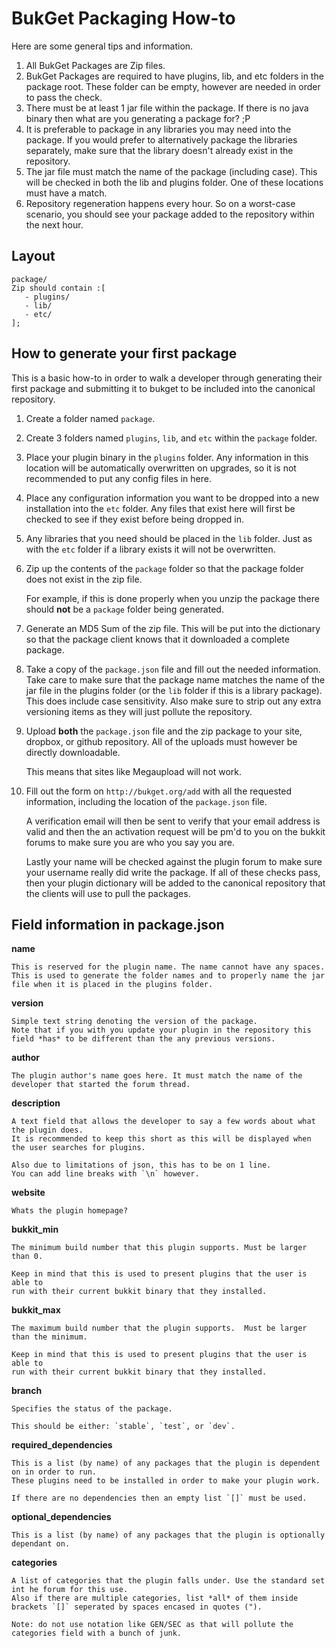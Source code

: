 BukGet Packaging How-to
=======================

Here are some general tips and information.

1.  All BukGet Packages are Zip files.
2.  BukGet Packages are required to have plugins, lib, and etc folders in the package root.  These folder can be empty, however are needed in order to pass the check.
3.  There must be at least 1 jar file within the package. If there is no java binary then what are you generating a package for? ;P
4.  It is preferable to package in any libraries you may need into the package. If you would prefer to alternatively package the libraries separately, make sure that the library doesn't already exist in the repository.
5.  The jar file must match the name of the package (including case). This will be checked in both the lib and plugins folder. One of these locations must have a match.
6.  Repository regeneration happens every hour. So on a worst-case scenario, you should see your package added to the repository within the next hour.

Layout
-------

    package/
    Zip should contain :[
       - plugins/
       - lib/
       - etc/
    ];

How to generate your first package
-----------------------------------

This is a basic how-to in order to walk a developer through generating their
first package and submitting it to bukget to be included into the canonical
repository.

1.  Create a folder named `package`.

2.  Create 3 folders named `plugins`, `lib`, and `etc` within the `package`
    folder.

3.  Place your plugin binary in the `plugins` folder.  Any information in this
    location will be automatically overwritten on upgrades, so it is not
    recommended to put any config files in here.

4.  Place any configuration information you want to be dropped into a new
    installation into the `etc` folder.  Any files that exist here will first 
    be checked to see if they exist before being dropped in.
  
5.  Any libraries that you need should be placed in the `lib` folder.  Just as
    with the `etc` folder if a library exists it will not be overwritten.

6.  Zip up the contents of the `package` folder so that the package
    folder does not exist in the zip file.  
    
    For example, if this is done properly when you unzip the package there 
    should **not** be a `package` folder being generated.
   
7.  Generate an MD5 Sum of the zip file. This will be put into the dictionary
    so that the package client knows that it downloaded a complete package.

8.  Take a copy of the `package.json` file and fill out the needed 
    information.  Take care to make sure that the package name matches the 
    name of the jar file in the plugins folder (or the `lib` folder if this is a 
    library package). This does include case sensitivity. Also make sure to 
    strip out any extra versioning items as they will just pollute the 
    repository.

9.  Upload **both** the `package.json` file and the zip package to your site, dropbox, or
    github repository. All of the uploads must however be directly downloadable. 
    
    This means that sites like Megaupload will not work.

10. Fill out the form on `http://bukget.org/add` with all the requested information, 
    including the location of the `package.json` file.  
    
    A verification email will then be sent to verify that your email address is valid and 
    then the an activation request will be pm'd to you on the bukkit forums to make sure 
    you are who you say you are.  
    
    Lastly your name will be checked against the plugin forum to make sure your username 
    really did write the package. If all of these checks pass, then your plugin dictionary will be 
    added to the canonical repository that the clients will use to pull the packages.

Field information in package.json
--

**name**

    This is reserved for the plugin name. The name cannot have any spaces. 
    This is used to generate the folder names and to properly name the jar file when it is placed in the plugins folder.

**version**

    Simple text string denoting the version of the package. 
    Note that if you with you update your plugin in the repository this field *has* to be different than the any previous versions.

**author**

    The plugin author's name goes here. It must match the name of the developer that started the forum thread.

**description**

    A text field that allows the developer to say a few words about what the plugin does.  
    It is recommended to keep this short as this will be displayed when the user searches for plugins.  

    Also due to limitations of json, this has to be on 1 line. 
    You can add line breaks with `\n` however.

**website**

    Whats the plugin homepage?

**bukkit_min**

    The minimum build number that this plugin supports. Must be larger than 0. 

    Keep in mind that this is used to present plugins that the user is able to 
    run with their current bukkit binary that they installed.

**bukkit_max**

    The maximum build number that the plugin supports.  Must be larger than the minimum.  

    Keep in mind that this is used to present plugins that the user is able to 
    run with their current bukkit binary that they installed.

**branch**

    Specifies the status of the package. 

    This should be either: `stable`, `test`, or `dev`.

**required_dependencies**

    This is a list (by name) of any packages that the plugin is dependent on in order to run.
    These plugins need to be installed in order to make your plugin work.  

    If there are no dependencies then an empty list `[]` must be used.

**optional_dependencies**

    This is a list (by name) of any packages that the plugin is optionally dependant on.

**categories**

    A list of categories that the plugin falls under. Use the standard set int he forum for this use. 
    Also if there are multiple categories, list *all* of them inside brackets `[]` seperated by spaces encased in quotes (").

    Note: do not use notation like GEN/SEC as that will pollute the categories field with a bunch of junk.